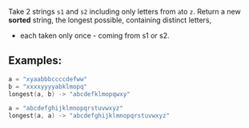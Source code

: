 Take 2 strings `s1` and `s2` including only letters from `a`to `z`. Return a new **sorted** string, the longest possible, containing distinct letters,

- each taken only once - coming from s1 or s2.

## Examples:

```powershell
a = "xyaabbbccccdefww"
b = "xxxxyyyyabklmopq"
longest(a, b) -> "abcdefklmopqwxy"

a = "abcdefghijklmnopqrstuvwxyz"
longest(a, a) -> "abcdefghijklmnopqrstuvwxyz"
```

